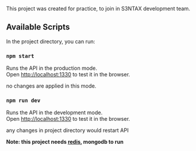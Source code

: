 This project was created for practice, to join in S3NTAX development team.

## Available Scripts

In the project directory, you can run:

### `npm start`

Runs the API in the production mode.<br />
Open [http://localhost:1330](http://localhost:1330) to test it in the browser.

no changes are applied in this mode.<br />

### `npm run dev`

Runs the API in the development mode.<br />
Open [http://localhost:1330](http://localhost:1330) to test it in the browser.

any changes in project directory would restart API

**Note: this project needs  [redis](https://redis.io), mongodb to run**
